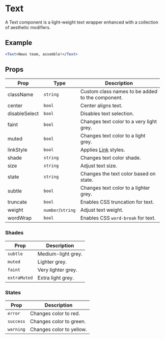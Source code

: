 # Text

A Text component is a light-weight text wrapper enhanced with a collection of aesthetic modifiers.

## Example

```jsx
<Text>News team, assemble!</Text>
```

## Props

| Prop          | Type              | Description                                      |
| ------------- | ----------------- | ------------------------------------------------ |
| className     | `string`          | Custom class names to be added to the component. |
| center        | `bool`            | Center aligns text.                              |
| disableSelect | `bool`            | Disables text selection.                         |
| faint         | `bool`            | Changes text color to a very light grey.         |
| muted         | `bool`            | Changes text color to a light grey.              |
| linkStyle     | `bool`            | Applies [Link](../Link) styles.                  |
| shade         | `string`          | Changes text color shade.                        |
| size          | `string`          | Adjust text size.                                |
| state         | `string`          | Changes the text color based on state.           |
| subtle        | `bool`            | Changes text color to a lighter grey.            |
| truncate      | `bool`            | Enables CSS truncation for text.                 |
| weight        | `number`/`string` | Adjust text weight.                              |
| wordWrap      | `bool`            | Enables CSS `word-break` for text.               |

### Shades

| Prop         | Description        |
| ------------ | ------------------ |
| `subtle`     | Medium-light grey. |
| `muted`      | Lighter grey.      |
| `faint`      | Very lighter grey. |
| `extraMuted` | Extra light grey.  |

### States

| Prop      | Description              |
| --------- | ------------------------ |
| `error`   | Changes color to red.    |
| `success` | Changes color to green.  |
| `warning` | Changes color to yellow. |

